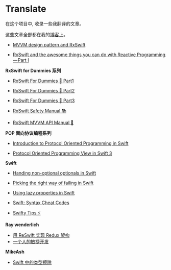# Translate

在这个项目中, 收录一些我翻译的文章。

这些文章全部都在我的[博客]( http://CepheusSun.com)上。



* [MVVM design pattern and RxSwift](/Articles/MVVM%20design%20pattern%20and%20RxSwift.md)

* [RxSwift and the awesome things you can do with Reactive Programming — Part I](/Articles/RxSwift%20and%20the%20awesome%20things%20you%20can%20do%20with%20Reactive%20Programming%E2%80%8A%E2%80%94%E2%80%8APart%20I.md)


 **RxSwift for Dummies 系列**

* [RxSwift For Dummies 🐣 Part1](/Articles/RxSwift%20For%20Dummies%20Part1.md)

* [RxSwift For Dummies 🐣 Part2](/Articles/RxSwift%20For%20Dummies%20Part2.md)

* [RxSwift For Dummies 🐣 Part3](/Articles/RxSwift%20For%20Dummies%20Part3.md)

* [RxSwift Safety Manual 📚](/Articles/RxSwift%20Safety%20Manual.md)

* [RxSwift MVVM API Manual 📃](/Articles/RxSwift%20MVVM%20API%20Manual.md)


**POP 面向协议编程系列**

* [Introduction to Protocol Oriented Programming in Swift](/Articles/Introduction%20to%20Protocol%20Oriented%20Programming%20in%20Swift.md)

* [Protocol Oriented Programming View in Swift 3](/Articles/Protocol%20Oriented%20Programming%20View%20in%20Swift%203.md)




**Swift**


* [Handing non-optional optionals in Swift](/Articles/Handing%20non-optional%20optionals%20in%20Swift.md)

* [Picking the right way of failing in Swift](/Articles/Picking%20the%20right%20way%20of%20failing%20in%20Swift.md)

* [Using lazy properties in Swift](/Articles/Using%20lazy%20properties%20in%20Swift.md)


* [Swift: Syntax Cheat Codes](/Articles/Swift%20Syntax%20Cheat%20Codes.md)

* [Swifty Tips ⚡️](/Articles/Swifty%20Tips.md)

**Ray wenderlich**

* [用 ReSwift 实现 Redux 架构](/Articles/ReSwiftAndRedux.md)
* [一个人的敏捷开发](/Articles/%E4%B8%80%E4%B8%AA%E4%BA%BA%E7%9A%84%E6%95%8F%E6%8D%B7%E5%BC%80%E5%8F%91.md)




**MikeAsh**



* [Swift 中的类型擦除](/Articles/%5B%E8%AF%91%5DSwift%20%E4%B8%AD%E7%9A%84%E7%B1%BB%E5%9E%8B%E6%93%A6%E9%99%A4.md)

